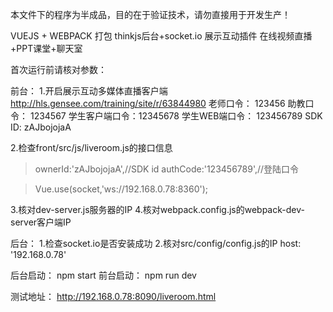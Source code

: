 本文件下的程序为半成品，目的在于验证技术，请勿直接用于开发生产！

VUEJS + WEBPACK 打包
thinkjs后台+socket.io
展示互动插件
在线视频直播+PPT课堂+聊天室

首次运行前请核对参数：

前台：
1.开启展示互动多媒体直播客户端
http://hls.gensee.com/training/site/r/63844980
老师口令：	123456
助教口令：	1234567
学生客户端口令：12345678
学生WEB端口令：	123456789
SDK  ID:	zAJbojojaA

2.检查front/src/js/liveroom.js的接口信息
>ownerId:'zAJbojojaA',//SDK id
>authCode:'123456789',//登陆口令

>Vue.use(socket,'ws://192.168.0.78:8360');

3.核对dev-server.js服务器的IP
4.核对webpack.config.js的webpack-dev-server客户端IP

后台：
1.检查socket.io是否安装成功
2.核对src/config/config.js的IP
host: '192.168.0.78'

后台启动：
npm start
前台启动：
npm run dev

测试地址：
http://192.168.0.78:8090/liveroom.html